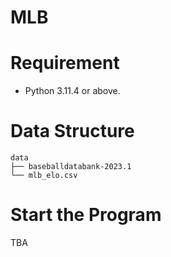 # MLB

# Requirement

- Python 3.11.4 or above.

# Data Structure

```
data
├── baseballdatabank-2023.1
└── mlb_elo.csv
```

# Start the Program
TBA